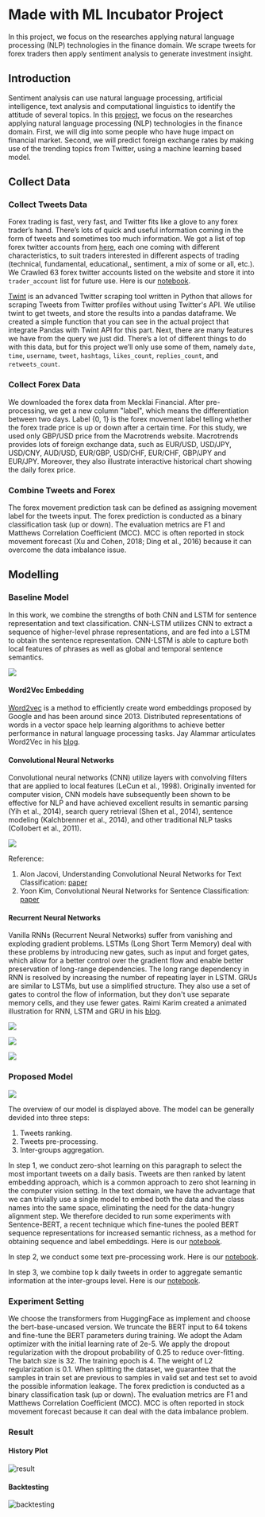 # Made with ML Incubator Project
In this project, we focus on the researches applying natural language processing (NLP) technologies in the finance domain. We scrape tweets for forex traders then apply sentiment analysis to generate investment insight.

## Introduction
Sentiment analysis can use natural language processing, artificial intelligence, text analysis and computational linguistics to identify the attitude of several topics. In this [project](https://madewithml.com/projects/1390/nlp-oriented-finance-analyzer/), we focus on the researches applying natural language processing (NLP) technologies in the finance domain. First, we will dig into some people who have huge impact on financial market. Second, we will predict foreign exchange rates by making use of the trending topics from Twitter, using a machine learning based model.

## Collect Data

### Collect Tweets Data
Forex trading is fast, very fast, and Twitter fits like a glove to any forex trader’s hand. There’s lots of quick and useful information coming in the form of tweets and sometimes too much information. We got a list of top forex twitter accounts from [here](https://www.forexcrunch.com/60-top-forex-twitter-accounts/), each one coming with different characteristics, to suit traders interested in different aspects of trading (technical, fundamental, educational,, sentiment, a mix of some or all, etc.). We Crawled 63 forex twitter accounts listed on the website and store it into `trader_account` list for future use. Here is our [notebook](https://github.com/penguinwang96825/Made-with-ML-Incubator-Project/blob/master/notebook/twint.ipynb).

[Twint](https://github.com/twintproject/twint) is an advanced Twitter scraping tool written in Python that allows for scraping Tweets from Twitter profiles without using Twitter's API. We utilise twint to get tweets, and store the results into a pandas dataframe. We created a simple function that you can see in the actual project that integrate Pandas with Twint API for this part. Next, there are many features we have from the query we just did. There’s a lot of different things to do with this data, but for this project we’ll only use some of them, namely `date`, `time`, `username`, `tweet`, `hashtags`, `likes_count`, `replies_count`, and `retweets_count`.

### Collect Forex Data
We downloaded the forex data from Mecklai Financial. After pre-processing, we get a new column "label", which means the differentiation between two days. Label {0, 1} is the forex movement label telling whether the forex trade price is up or down after a certain time. For this study, we used only GBP/USD price from the Macrotrends website. Macrotrends provides lots of foreign exchange data, such as EUR/USD, USD/JPY, USD/CNY, AUD/USD, EUR/GBP, USD/CHF, EUR/CHF, GBP/JPY and EUR/JPY. Moreover, they also illustrate interactive historical chart showing the daily forex price.

### Combine Tweets and Forex
The forex movement prediction task can be defined as assigning movement label for the tweets input. The forex prediction is conducted as a binary classification task (up or down). The evaluation metrics are F1 and Matthews Correlation Coefficient (MCC). MCC is often reported in stock movement forecast (Xu and Cohen, 2018; Ding et al., 2016) because it can overcome the data imbalance issue.

## Modelling
### Baseline Model
In this work, we combine the strengths of both CNN and LSTM for sentence representation and text classification. CNN-LSTM utilizes CNN to extract a sequence of higher-level phrase representations, and are fed into a LSTM to obtain the sentence representation. CNN-LSTM is able to capture both local features of phrases as well as global and temporal sentence semantics.

![](https://github.com/penguinwang96825/Made-with-ML-Incubator-Project/blob/master/image/word2vec%20model%20structure.png?raw=true)

#### Word2Vec Embedding
[Word2vec](https://papers.nips.cc/paper/5021-distributed-representations-of-words-and-phrases-and-their-compositionality.pdf) is a method to efficiently create word embeddings proposed by Google and has been around since 2013. Distributed representations of words in a vector space help learning algorithms to achieve better performance in natural language processing tasks. Jay Alammar articulates Word2Vec in his [blog](http://jalammar.github.io/illustrated-word2vec/).

#### Convolutional Neural Networks
Convolutional neural networks (CNN) utilize layers with convolving filters that are applied to local features (LeCun et al., 1998). Originally invented for computer vision, CNN models have subsequently been shown to be effective for NLP and have achieved excellent results in semantic parsing (Yih et al., 2014), search query retrieval (Shen et al., 2014), sentence modeling (Kalchbrenner et al., 2014), and other traditional NLP tasks (Collobert et al., 2011).

![](http://www.wildml.com/wp-content/uploads/2015/11/Screen-Shot-2015-11-06-at-12.05.40-PM-1024x937.png)

Reference:
1. Alon Jacovi, Understanding Convolutional Neural Networks for Text Classification: [paper](https://www.aclweb.org/anthology/W18-5408.pdf)
2. Yoon Kim, Convolutional Neural Networks for Sentence Classification: [paper](https://arxiv.org/pdf/1408.5882.pdf)

#### Recurrent Neural Networks
Vanilla RNNs (Recurrent Neural Networks) suffer from vanishing and exploding gradient problems. LSTMs (Long Short Term Memory) deal with these problems by introducing new gates, such as input and forget gates, which allow for a better control over the gradient flow and enable better preservation of long-range dependencies. The long range dependency in RNN is resolved by increasing the number of repeating layer in LSTM. GRUs are similar to LSTMs, but use a simplified structure. They also use a set of gates to control the flow of information, but they don't use separate memory cells, and they use fewer gates. Raimi Karim created a animated illustration for RNN, LSTM and GRU in his [blog](https://towardsdatascience.com/animated-rnn-lstm-and-gru-ef124d06cf45).

![](https://miro.medium.com/max/1400/1*DQ_mD_mIN3M6gpVoe2NALA.png)

![](https://miro.medium.com/max/1400/1*Ht2-sUJHi65wDwnR276k3A.png)

![](https://miro.medium.com/max/1400/1*2zXEI3nbVV5mqSoDrVYscA.png)

### Proposed Model
![](https://github.com/penguinwang96825/Made-with-ML-Incubator-Project/blob/master/image/model%20structure.png?raw=true)

The overview of our model is displayed above. The model can be generally devided into three steps:
1. Tweets ranking.
2. Tweets pre-processing.
3. Inter-groups aggregation.

In step 1, we conduct zero-shot learning on this paragraph to select the most important tweets on a daily basis. Tweets are then ranked by latent embedding approach, which is a common approach to zero shot learning in the computer vision setting. In the text domain, we have the advantage that we can trivially use a single model to embed both the data and the class names into the same space, eliminating the need for the data-hungry alignment step. We therefore decided to run some experiments with Sentence-BERT, a recent technique which fine-tunes the pooled BERT sequence representations for increased semantic richness, as a method for obtaining sequence and label embeddings. Here is our [notebook](https://github.com/penguinwang96825/Made-with-ML-Incubator-Project/blob/master/notebook/Zero-shot%20Learning.ipynb).

In step 2, we conduct some text pre-processing work. Here is our [notebook](https://github.com/penguinwang96825/Made-with-ML-Incubator-Project/blob/master/notebook/Tweet%20Preprocessing.ipynb).

In step 3, we combine top k daily tweets in order to aggregate semantic information at the inter-groups level. Here is our [notebook](https://github.com/penguinwang96825/Made-with-ML-Incubator-Project/blob/master/notebook/BERT%20Aggregate%20Model.ipynb).

### Experiment Setting
We choose the transformers from HuggingFace as implement and choose the bert-base-uncased version. We truncate the BERT input to 64 tokens and fine-tune the BERT parameters during training. We adopt the Adam optimizer with the initial learning rate of 2e-5. We apply the dropout regularization with the dropout probability of 0.25 to reduce over-fitting. The batch size is 32. The training epoch is 4. The weight of L2 regularization is 0.1. When splitting the dataset, we guarantee that the samples in train set are previous to samples in valid set and test set to avoid the possible information leakage. The forex prediction is conducted as a binary classification task (up or down). The evaluation metrics are F1 and Matthews Correlation Coefficient (MCC). MCC is often reported in stock movement forecast because it can deal with the data imbalance problem.

### Result
#### History Plot
![result](https://github.com/penguinwang96825/Made-with-ML-Incubator-Project/blob/master/image/result.png?raw=true)

#### Backtesting
![backtesting](https://github.com/penguinwang96825/Made-with-ML-Incubator-Project/blob/master/image/backtesting.png?raw=true)